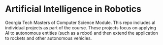 # Artificial Intelligence in Robotics
Georgia Tech Masters of Computer Science Module. This repo includes al individual projects as part of the course. These projects focus on applying AI to autonomous entities (such as a robot) and then extend the application to rockets and other autonomous vehicles. 
